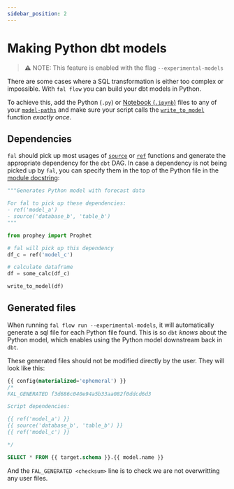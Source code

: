 ```yaml
---
sidebar_position: 2
---
```


# Making Python dbt models

> ⚠️ NOTE: This feature is enabled with the flag `--experimental-models`

There are some cases where a SQL transformation is either too complex or impossible. With `fal flow` you can build your dbt models in Python.

To achieve this, add the Python (`.py`) or [Notebook (`.ipynb`)](./notebook-files.md) files to any of your [`model-paths`](https://docs.getdbt.com/reference/project-configs/model-paths) and make sure your script calls the [`write_to_model`](../../Reference/variables-and-functions.md#writetomodel-function) function _exactly once_.

## Dependencies

`fal` should pick up most usages of [`source`](../../Reference/variables-and-functions.md#source-function) or [`ref`](../../Reference/variables-and-functions.md#ref-function) functions and generate the appropriate dependency for the `dbt` DAG. In case a dependency is not being picked up by `fal`, you can specify them in the top of the Python file in the [module docstring](https://peps.python.org/pep-0257/):
```py
"""Generates Python model with forecast data

For fal to pick up these dependencies:
- ref('model_a')
- source('database_b', 'table_b')
"""

from prophey import Prophet

# fal will pick up this dependency
df_c = ref('model_c')

# calculate dataframe
df = some_calc(df_c)

write_to_model(df)
```

## Generated files

When running `fal flow run --experimental-models`, it will automatically generate a sql file for each Python file found. This is so `dbt` _knows_ about the Python model, which enables using the Python model downstream back in `dbt`. 

These generated files should not be modified directly by the user. They will look like this:
```sql
{{ config(materialized='ephemeral') }}
/*
FAL_GENERATED f3d686c040e94a5b33aa082f0ddcd6d3

Script dependencies:

{{ ref('model_a') }}
{{ source('database_b', 'table_b') }}
{{ ref('model_c') }}

*/

SELECT * FROM {{ target.schema }}.{{ model.name }}
```
And the `FAL_GENERATED <checksum>` line is to check we are not overwritting any user files.
